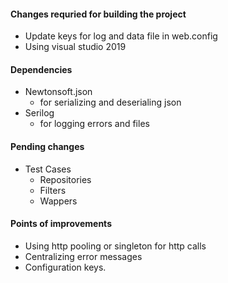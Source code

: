 
#### Changes requried for building the project

- Update keys for log and data file in web.config
- Using visual studio 2019

#### Dependencies
- Newtonsoft.json 
  - for serializing and deserialing json
- Serilog
  - for logging errors and files
#### Pending changes
- Test Cases
  - Repositories
  - Filters
  - Wappers
#### Points of improvements
- Using http pooling or singleton for http calls
- Centralizing error messages
- Configuration keys.